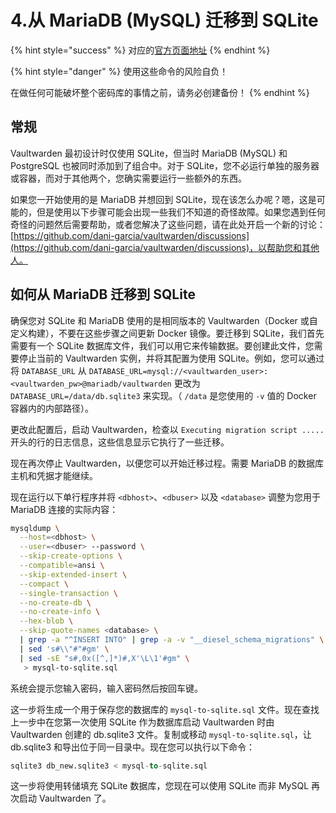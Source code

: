 # 4.从 MariaDB (MySQL) 迁移到 SQLite

{% hint style="success" %}
对应的[官方页面地址](https://github.com/dani-garcia/vaultwarden/wiki/Migrating-from-MariaDB-\(MySQL\)-to-SQLite)
{% endhint %}

{% hint style="danger" %}
使用这些命令的风险自负！

在做任何可能破坏整个密码库的事情之前，请务必创建备份！
{% endhint %}

## 常规 <a href="#general" id="general"></a>

Vaultwarden 最初设计时仅使用 SQLite，但当时 MariaDB (MySQL) 和 PostgreSQL 也被同时添加到了组合中。对于 SQLite，您不必运行单独的服务器或容器，而对于其他两个，您确实需要运行一些额外的东西。

如果您一开始使用的是 MariaDB 并想回到 SQLite，现在该怎么办呢？嗯，这是可能的，但是使用以下步骤可能会出现一些我们不知道的奇怪故障。如果您遇到任何奇怪的问题然后需要帮助，或者您解决了这些问题，请在此处开启一个新的讨论：[https://github.com/dani-garcia/vaultwarden/discussions](https://github.com/dani-garcia/vaultwarden/discussions)，以帮助您和其他人。

## 如何从 MariaDB 迁移到 SQLite <a href="#how-to-migrate-from-mariadb-to-sqlite" id="how-to-migrate-from-mariadb-to-sqlite"></a>

确保您对 SQLite 和 MariaDB 使用的是相同版本的 Vaultwarden（Docker 或自定义构建），不要在这些步骤之间更新 Docker 镜像。要迁移到 SQLite，我们首先需要有一个 SQLite 数据库文件，我们可以用它来传输数据。要创建此文件，您需要停止当前的 Vaultwarden 实例，并将其配置为使用 SQLite。例如，您可以通过将 `DATABASE_URL` 从 `DATABASE_URL=mysql://<vaultwarden_user>:<vaultwarden_pw>@mariadb/vaultwarden` 更改为 `DATABASE_URL=/data/db.sqlite3` 来实现。（ `/data` 是您使用的 `-v` 值的 Docker 容器内的内部路径）。

更改此配置后，启动 Vaultwarden，检查以 `Executing migration script .....` 开头的行的日志信息，这些信息显示它执行了一些迁移。

现在再次停止 Vaultwarden，以便您可以开始迁移过程。需要 MariaDB 的数据库主机和凭据才能继续。

现在运行以下单行程序并将 `<dbhost>`、`<dbuser>` 以及 `<database>` 调整为您用于 MariaDB 连接的实际内容：

```bash
mysqldump \
  --host=<dbhost> \
  --user=<dbuser> --password \
  --skip-create-options \
  --compatible=ansi \
  --skip-extended-insert \
  --compact \
  --single-transaction \
  --no-create-db \
  --no-create-info \
  --hex-blob \
  --skip-quote-names <database> \
  | grep -a "^INSERT INTO" | grep -a -v "__diesel_schema_migrations" \
  | sed 's#\\"#"#gm' \
  | sed -sE "s#,0x([^,]*)#,X'\L\1'#gm" \
   > mysql-to-sqlite.sql
```

系统会提示您输入密码，输入密码然后按回车键。

这一步将生成一个用于保存您的数据库的 `mysql-to-sqlite.sql` 文件。现在查找上一步中在您第一次使用 SQLite 作为数据库启动 Vaultwarden 时由 Vaultwarden 创建的 db.sqlite3 文件。复制或移动 `mysql-to-sqlite.sql`，让 db.sqlite3 和导出位于同一目录中。现在您可以执行以下命令：

```sql
sqlite3 db_new.sqlite3 < mysql-to-sqlite.sql
```

这一步将使用转储填充 SQLite 数据库，您现在可以使用 SQLite 而非 MySQL 再次启动 Vaultwarden 了。
